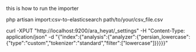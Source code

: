 this is how to run the importer

php artisan import:csv-to-elasticsearch path/to/your/csv_file.csv

curl -XPUT "http://localhost:9200/ara_heyat/_settings" -H "Content-Type: application/json" -d "{\"index\":{\"analysis\":{\"analyzer\":{\"persian_lowercase\":{\"type\":\"custom\",\"tokenizer\":\"standard\",\"filter\":[\"lowercase\"]}}}}}"
